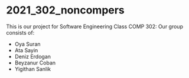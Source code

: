 # 2021_302_noncompers

This is our project for Software Engineering Class COMP 302:
Our group consists of:
- Oya Suran
- Ata Sayin
- Deniz Erdogan
- Beyzanur Coban
- Yigithan Sanlik